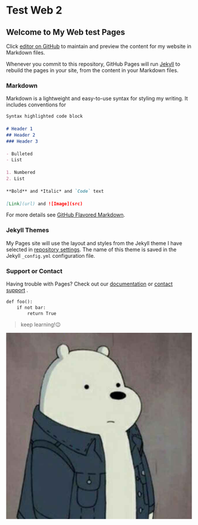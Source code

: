 # Test Web 2
## Welcome to My Web test Pages

Click [editor on GitHub](https://github.com/AlexMaxes/webtest2/edit/master/index.md) to maintain and preview the content for my website in Markdown files.

Whenever you commit to this repository, GitHub Pages will run [Jekyll](https://jekyllrb.com/) to rebuild the pages in your site, from the content in your Markdown files.

### Markdown

Markdown is a lightweight and easy-to-use syntax for styling my writing. It includes conventions for

```markdown
Syntax highlighted code block

# Header 1
## Header 2
### Header 3

- Bulleted
- List

1. Numbered
2. List

**Bold** and *Italic* and `Code` text

[Link](url) and ![Image](src)
```

For more details see [GitHub Flavored Markdown](https://guides.github.com/features/mastering-markdown/).

### Jekyll Themes

My Pages site will use the layout and styles from the Jekyll theme I have selected in [repository settings](https://github.com/AlexMaxes/webtest2/settings). The name of this theme is saved in the Jekyll `_config.yml` configuration file.

### Support or Contact

Having trouble with Pages? Check out our [documentation](https://help.github.com/categories/github-pages-basics/) or [contact support](https://github.com/contact) .

    def foo():
        if not bar:
            return True
        
> keep learning!:wink:

![Polar Bear](https://github.com/AlexMaxes/Graph/blob/master/icebear.jpg)


